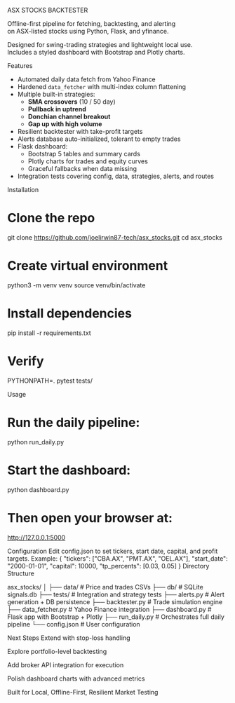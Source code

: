 ASX STOCKS BACKTESTER

Offline-first pipeline for fetching, backtesting, and alerting  
on ASX-listed stocks using Python, Flask, and yfinance.

Designed for swing-trading strategies and lightweight local use.  
Includes a styled dashboard with Bootstrap and Plotly charts.

Features

- Automated daily data fetch from Yahoo Finance  
- Hardened `data_fetcher` with multi-index column flattening  
- Multiple built-in strategies:
  - **SMA crossovers** (10 / 50 day)  
  - **Pullback in uptrend**  
  - **Donchian channel breakout**  
  - **Gap up with high volume**  
- Resilient backtester with take-profit targets  
- Alerts database auto-initialized, tolerant to empty trades  
- Flask dashboard:
  - Bootstrap 5 tables and summary cards  
  - Plotly charts for trades and equity curves  
  - Graceful fallbacks when data missing  
- Integration tests covering config, data, strategies, alerts, and routes  

Installation

# Clone the repo
git clone https://github.com/joelirwin87-tech/asx_stocks.git
cd asx_stocks

# Create virtual environment
python3 -m venv venv
source venv/bin/activate

# Install dependencies
pip install -r requirements.txt

# Verify
PYTHONPATH=. pytest tests/

Usage
# Run the daily pipeline:
python run_daily.py

# Start the dashboard:
python dashboard.py

# Then open your browser at:
http://127.0.0.1:5000

Configuration
Edit config.json to set tickers, start date, capital, and profit targets.
Example:
{
  "tickers": ["CBA.AX", "PMT.AX", "OEL.AX"],
  "start_date": "2000-01-01",
  "capital": 10000,
  "tp_percents": [0.03, 0.05]
}
Directory Structure


asx_stocks/
│
├── data/              		# Price and trades CSVs
├── db/                		# SQLite signals.db
├── tests/            		# Integration and strategy tests
├── alerts.py          		# Alert generation + DB persistence
├── backtester.py      	# Trade simulation engine
├── data_fetcher.py  		# Yahoo Finance integration
├── dashboard.py      	# Flask app with Bootstrap + Plotly
├── run_daily.py     		# Orchestrates full daily pipeline
└── config.json   		# User configuration


Next Steps
Extend with stop-loss handling


Explore portfolio-level backtesting


Add broker API integration for execution


Polish dashboard charts with advanced metrics



Built for Local, Offline-First, Resilient Market Testing

